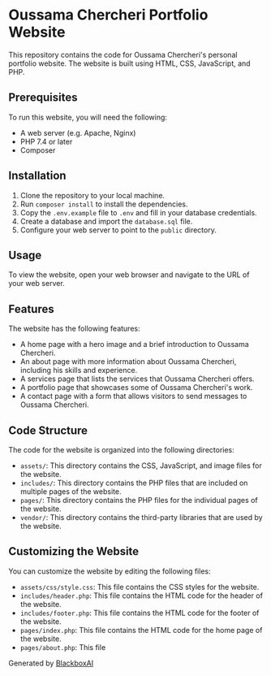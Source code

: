 # Oussama Chercheri Portfolio Website

This repository contains the code for Oussama Chercheri's personal portfolio website. The website is built using HTML, CSS, JavaScript, and PHP.

## Prerequisites

To run this website, you will need the following:

* A web server (e.g. Apache, Nginx)
* PHP 7.4 or later
* Composer

## Installation

1. Clone the repository to your local machine.
2. Run `composer install` to install the dependencies.
3. Copy the `.env.example` file to `.env` and fill in your database credentials.
4. Create a database and import the `database.sql` file.
5. Configure your web server to point to the `public` directory.

## Usage

To view the website, open your web browser and navigate to the URL of your web server.

## Features

The website has the following features:

* A home page with a hero image and a brief introduction to Oussama Chercheri.
* An about page with more information about Oussama Chercheri, including his skills and experience.
* A services page that lists the services that Oussama Chercheri offers.
* A portfolio page that showcases some of Oussama Chercheri's work.
* A contact page with a form that allows visitors to send messages to Oussama Chercheri.

## Code Structure

The code for the website is organized into the following directories:

* `assets/`: This directory contains the CSS, JavaScript, and image files for the website.
* `includes/`: This directory contains the PHP files that are included on multiple pages of the website.
* `pages/`: This directory contains the PHP files for the individual pages of the website.
* `vendor/`: This directory contains the third-party libraries that are used by the website.

## Customizing the Website

You can customize the website by editing the following files:

* `assets/css/style.css`: This file contains the CSS styles for the website.
* `includes/header.php`: This file contains the HTML code for the header of the website.
* `includes/footer.php`: This file contains the HTML code for the footer of the website.
* `pages/index.php`: This file contains the HTML code for the home page of the website.
* `pages/about.php`: This file

Generated by [BlackboxAI](https://www.blackbox.ai)